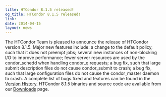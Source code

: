 ```yaml
---
title: HTCondor 8.1.5 released!
og_title: HTCondor 8.1.5 released!
link: 
date: 2014-04-15
layout: news
---
```


The HTCondor Team is pleased to announce the release of HTCondor version 8.1.5. Major new features include: a change to the default policy, such that it does not preempt jobs; several new instances of non-blocking I/O to improve performance; fewer server resources are used by the condor_schedd when handling condor_q requests; a bug fix, such that large submit description files do not cause condor_submit to crash; a bug fix, such that large configuration files do not cause the condor_master daemon to crash. A complete list of bugs fixed and features can be found in the <a href="manual/v8.1.5/10_3Development_Release.html">Version History</a>. HTCondor 8.1.5 binaries and source code are available from our <a href="downloads/">Downloads</a> page. 
